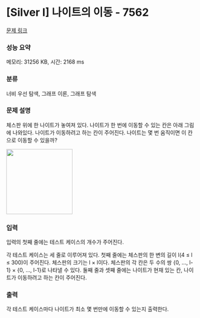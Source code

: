# [Silver I] 나이트의 이동 - 7562 

[문제 링크](https://www.acmicpc.net/problem/7562) 

### 성능 요약

메모리: 31256 KB, 시간: 2168 ms

### 분류

너비 우선 탐색, 그래프 이론, 그래프 탐색

### 문제 설명

<p>체스판 위에 한 나이트가 놓여져 있다. 나이트가 한 번에 이동할 수 있는 칸은 아래 그림에 나와있다. 나이트가 이동하려고 하는 칸이 주어진다. 나이트는 몇 번 움직이면 이 칸으로 이동할 수 있을까?</p>

<p><img alt="" src="https://www.acmicpc.net/upload/images/knight.png" style="height:172px; width:175px"></p>

### 입력 

 <p>입력의 첫째 줄에는 테스트 케이스의 개수가 주어진다.</p>

<p>각 테스트 케이스는 세 줄로 이루어져 있다. 첫째 줄에는 체스판의 한 변의 길이 l(4 ≤ l ≤ 300)이 주어진다. 체스판의 크기는 l × l이다. 체스판의 각 칸은 두 수의 쌍 {0, ..., l-1} × {0, ..., l-1}로 나타낼 수 있다. 둘째 줄과 셋째 줄에는 나이트가 현재 있는 칸, 나이트가 이동하려고 하는 칸이 주어진다.</p>

### 출력 

 <p>각 테스트 케이스마다 나이트가 최소 몇 번만에 이동할 수 있는지 출력한다.</p>

